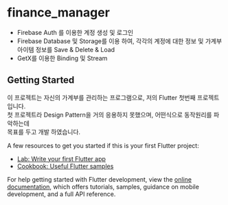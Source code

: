# finance_manager

- Firebase Auth 를 이용한 계정 생성 및 로그인
- Firebase Database 및 Storage를 이용 하여, 각각의 계정에 대한 정보 및 가계부 아이템 정보를 Save & Delete & Load
- GetX를 이용한 Binding 및 Stream 

## Getting Started

이 프로젝트는 자신의 가계부를 관리하는 프로그램으로, 저의 Flutter 첫번째 프로젝트 입니다.<br>
첫 프로젝트라 Design Pattern을 거의 응용하지 못했으며, 어떤식으로 동작원리를 파악하는데 <br>
목표를 두고 개발 하였습니다.

A few resources to get you started if this is your first Flutter project:

- [Lab: Write your first Flutter app](https://docs.flutter.dev/get-started/codelab)
- [Cookbook: Useful Flutter samples](https://docs.flutter.dev/cookbook)

For help getting started with Flutter development, view the
[online documentation](https://docs.flutter.dev/), which offers tutorials,
samples, guidance on mobile development, and a full API reference.

